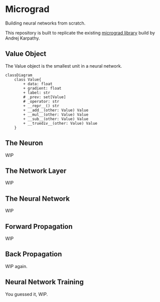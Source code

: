 # Micrograd
Building neural networks from scratch.

This repository is built to replicate the existing [micrograd library](https://github.com/karpathy/micrograd) build by Andrej Karpathy.

## Value Object
The Value object is the smallest unit in a neural network. 

```mermaid
classDiagram
    class Value{
        + data: float
        + gradient: float
        + label: str
        # _prev: set[Value]
        # _operator: str
        + __repr__() str
        + __add__(other: Value) Value
        + __mul__(other: Value) Value
        + __sub__(other: Value) Value
        + __truediv__(other: Value) Value
    }
```

## The Neuron
WIP

## The Network Layer
WIP

## The Neural Network
WIP

## Forward Propagation 
WIP

## Back Propagation
WIP again.

## Neural Network Training
You guessed it, WIP.